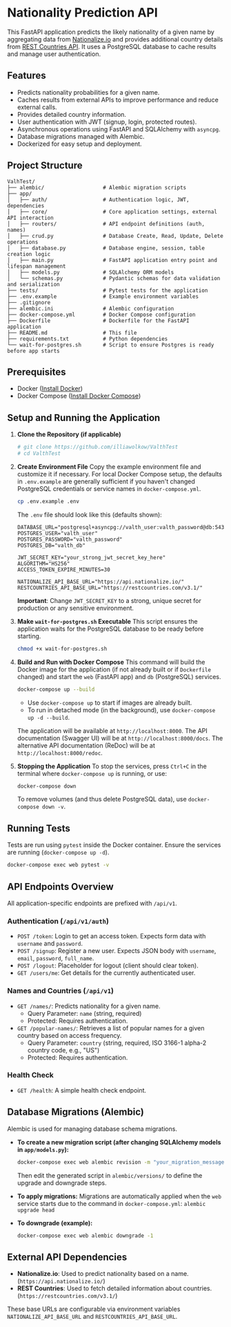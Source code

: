 # Nationality Prediction API

This FastAPI application predicts the likely nationality of a given name by aggregating data from [Nationalize.io](https://nationalize.io/) and provides additional country details from [REST Countries API](https://restcountries.com/). It uses a PostgreSQL database to cache results and manage user authentication.

## Features

- Predicts nationality probabilities for a given name.
- Caches results from external APIs to improve performance and reduce external calls.
- Provides detailed country information.
- User authentication with JWT (signup, login, protected routes).
- Asynchronous operations using FastAPI and SQLAlchemy with `asyncpg`.
- Database migrations managed with Alembic.
- Dockerized for easy setup and deployment.

## Project Structure

```
ValhTest/
├── alembic/                   # Alembic migration scripts
├── app/
│   ├── auth/                  # Authentication logic, JWT, dependencies
│   ├── core/                  # Core application settings, external API interaction
│   ├── routers/               # API endpoint definitions (auth, names)
│   ├── crud.py                # Database Create, Read, Update, Delete operations
│   ├── database.py            # Database engine, session, table creation logic
│   ├── main.py                # FastAPI application entry point and lifespan management
│   ├── models.py              # SQLAlchemy ORM models
│   └── schemas.py             # Pydantic schemas for data validation and serialization
├── tests/                     # Pytest tests for the application
├── .env.example               # Example environment variables
├── .gitignore
├── alembic.ini                # Alembic configuration
├── docker-compose.yml         # Docker Compose configuration
├── Dockerfile                 # Dockerfile for the FastAPI application
├── README.md                  # This file
├── requirements.txt           # Python dependencies
└── wait-for-postgres.sh       # Script to ensure Postgres is ready before app starts
```

## Prerequisites

- Docker ([Install Docker](https://docs.docker.com/get-docker/))
- Docker Compose ([Install Docker Compose](https://docs.docker.com/compose/install/))

## Setup and Running the Application

1.  **Clone the Repository (if applicable)**
    ```bash
    # git clone https://github.com/illiawolkow/ValthTest
    # cd ValthTest
    ```

2.  **Create Environment File**
    Copy the example environment file and customize it if necessary. For local Docker Compose setup, the defaults in `.env.example` are generally sufficient if you haven't changed PostgreSQL credentials or service names in `docker-compose.yml`.
    ```bash
    cp .env.example .env
    ```
    The `.env` file should look like this (defaults shown):
    ```env
    DATABASE_URL="postgresql+asyncpg://valth_user:valth_password@db:5432/valth_db"
    POSTGRES_USER="valth_user"
    POSTGRES_PASSWORD="valth_password"
    POSTGRES_DB="valth_db"

    JWT_SECRET_KEY="your_strong_jwt_secret_key_here"
    ALGORITHM="HS256"
    ACCESS_TOKEN_EXPIRE_MINUTES=30

    NATIONALIZE_API_BASE_URL="https://api.nationalize.io/"
    RESTCOUNTRIES_API_BASE_URL="https://restcountries.com/v3.1/"
    ```
    **Important**: Change `JWT_SECRET_KEY` to a strong, unique secret for production or any sensitive environment.

3.  **Make `wait-for-postgres.sh` Executable**
    This script ensures the application waits for the PostgreSQL database to be ready before starting.
    ```bash
    chmod +x wait-for-postgres.sh
    ```

4.  **Build and Run with Docker Compose**
    This command will build the Docker image for the application (if not already built or if `Dockerfile` changed) and start the `web` (FastAPI app) and `db` (PostgreSQL) services.
    ```bash
    docker-compose up --build
    ```
    - Use `docker-compose up` to start if images are already built.
    - To run in detached mode (in the background), use `docker-compose up -d --build`.

    The application will be available at `http://localhost:8000`.
    The API documentation (Swagger UI) will be at `http://localhost:8000/docs`.
    The alternative API documentation (ReDoc) will be at `http://localhost:8000/redoc`.

5.  **Stopping the Application**
    To stop the services, press `Ctrl+C` in the terminal where `docker-compose up` is running, or use:
    ```bash
    docker-compose down
    ```
    To remove volumes (and thus delete PostgreSQL data), use `docker-compose down -v`.

## Running Tests

Tests are run using `pytest` inside the Docker container. Ensure the services are running (`docker-compose up -d`).

```bash
docker-compose exec web pytest -v
```

## API Endpoints Overview

All application-specific endpoints are prefixed with `/api/v1`.

### Authentication (`/api/v1/auth`)

-   `POST /token`: Login to get an access token. Expects form data with `username` and `password`.
-   `POST /signup`: Register a new user. Expects JSON body with `username`, `email`, `password`, `full_name`.
-   `POST /logout`: Placeholder for logout (client should clear token).
-   `GET /users/me`: Get details for the currently authenticated user.

### Names and Countries (`/api/v1`)

-   `GET /names/`: Predicts nationality for a given name.
    -   Query Parameter: `name` (string, required)
    -   Protected: Requires authentication.
-   `GET /popular-names/`: Retrieves a list of popular names for a given country based on access frequency.
    -   Query Parameter: `country` (string, required, ISO 3166-1 alpha-2 country code, e.g., "US")
    -   Protected: Requires authentication.

### Health Check

-   `GET /health`: A simple health check endpoint.

## Database Migrations (Alembic)

Alembic is used for managing database schema migrations.

-   **To create a new migration script (after changing SQLAlchemy models in `app/models.py`):**
    ```bash
    docker-compose exec web alembic revision -m "your_migration_message"
    ```
    Then edit the generated script in `alembic/versions/` to define the upgrade and downgrade steps.

-   **To apply migrations:**
    Migrations are automatically applied when the `web` service starts due to the command in `docker-compose.yml`:
    `alembic upgrade head`

-   **To downgrade (example):**
    ```bash
    docker-compose exec web alembic downgrade -1 
    ```

## External API Dependencies

-   **Nationalize.io**: Used to predict nationality based on a name. (`https://api.nationalize.io/`)
-   **REST Countries**: Used to fetch detailed information about countries. (`https://restcountries.com/v3.1/`)

These base URLs are configurable via environment variables `NATIONALIZE_API_BASE_URL` and `RESTCOUNTRIES_API_BASE_URL`. 
